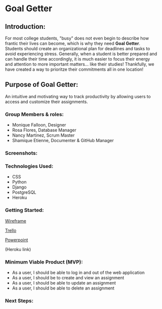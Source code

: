 # Goal Getter

## Introduction: 
For most college students, "busy" does not even begin to describe how frantic their lives can become, which is why they need **Goal Getter**. Students should create an organizational plan for deadlines and tasks to avoid experiencing stress. Generally, when a student is better prepared and can handle their time accordingly, it is much easier to focus their energy and attention to more important matters... like their studies! Thankfully, we have created a way to prioritze their commitments all in one location! 

## Purpose of Goal Getter:
An intuitive and motivating way to track productivity by allowing users to access and customize their assignments.

### Group Members & roles: 
-  Monique Falloon, Designer
-  Rosa Flores, Database Manager
-  Nancy Martinez, Scrum Master
-  Shamique Etienne, Documenter & GitHub Manager 

### Screenshots: 

### Technologies Used:
-   CSS
-   Python
-   Django
-   PostgreSQL
-   Heroku

### Getting Started: 
[Wireframe](https://www.figma.com/file/dfizlaxXeeRmkcTHLNEaH3/Untitled?node-id=0%3A1)

[Trello](https://trello.com/b/NJ9IhsAl/group-preoject)

[Powerpoint](https://docs.google.com/presentation/d/1PFo-nP6LyRT1axYmt0b9EzCq6sb9umg40SqgB6c3lBQ/edit?usp=sharing)


(Heroku link)

### Minimum Viable Product (MVP): 
-  As a user, I should be able to log in and out of the web application
-  As a user, I should be to create and view an assignment
-  As a user, I should be able to update an assignment
-  As a user, I should be able to delete an assignment

### Next Steps: